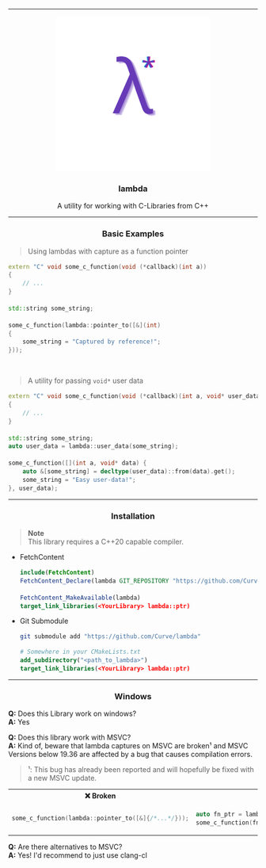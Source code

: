<hr>

<div align="center"> 
    <img src="assets/logo.png" height=312/>
</div>

<div align="center"> 

### lambda

A utility for working with C-Libraries from C++

</div>

---

<div align="center"> 
    
### Basic Examples

</div>

> Using lambdas with capture as a function pointer

```cpp
extern "C" void some_c_function(void (*callback)(int a))
{
    // ...
}

std::string some_string;

some_c_function(lambda::pointer_to([&](int)
{
    some_string = "Captured by reference!";
}));
```

<br/>

> A utility for passing `void*` user data
```cpp
extern "C" void some_c_function(void (*callback)(int a, void* user_data), void* user_data)
{
    // ...
}

std::string some_string;
auto user_data = lambda::user_data(some_string);

some_c_function([](int a, void* data) {
    auto &[some_string] = decltype(user_data)::from(data).get();
    some_string = "Easy user-data!";
}, user_data);
```

---

<div align="center"> 
    
### Installation

</div>

> **Note**  
> This library requires a C++20 capable compiler.

- FetchContent

    ```cmake
    include(FetchContent)
    FetchContent_Declare(lambda GIT_REPOSITORY "https://github.com/Curve/lambda")

    FetchContent_MakeAvailable(lambda)
    target_link_libraries(<YourLibrary> lambda::ptr)
    ```

- Git Submodule

    ```bash
    git submodule add "https://github.com/Curve/lambda"
    ```
    ```cmake
    # Somewhere in your CMakeLists.txt
    add_subdirectory("<path_to_lambda>")
    target_link_libraries(<YourLibrary> lambda::ptr)
    ```

---

<div align="center"> 
    
### Windows

</div>

**Q:** Does this Library work on windows?  
**A:** Yes

**Q:** Does this library work with MSVC?  
**A:** Kind of, beware that lambda captures on MSVC are broken¹ and MSVC Versions below 19.36 are affected by a bug that causes compilation errors.

>¹: This bug has already been reported and will hopefully be fixed with a new MSVC update.

<table>
<tr>
<th>❌ Broken</th>
<th>✅ Working</th>
</tr>
<tr>
<td>

```cpp
some_c_function(lambda::pointer_to([&]{/*...*/}));
```

</td>
<td>

```cpp
auto fn_ptr = lambda::pointer_to([&]{/*...*/});
some_c_function(fn_ptr);
```

</td>
</tr>
</table>


**Q:** Are there alternatives to MSVC?  
**A:** Yes! I'd recommend to just use clang-cl